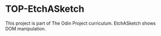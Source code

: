 # TOP-EtchASketch
This project is part of The Odin Project curriculum.
EtchASketch shows DOM manipulation.
